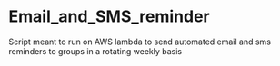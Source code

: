 # Email_and_SMS_reminder
Script meant to run on AWS lambda to send automated email and sms reminders to groups in a rotating weekly basis
